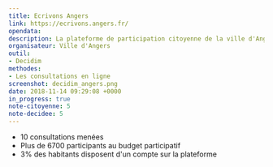 ```yaml
---
title: Ecrivons Angers
link: https://ecrivons.angers.fr/
opendata: 
description: La plateforme de participation citoyenne de la ville d'Angers
organisateur: Ville d'Angers
outil:
- Decidim
methodes: 
- Les consultations en ligne
screenshot: decidim_angers.png
date: 2018-11-14 09:29:08 +0000
in_progress: true
note-citoyenne: 5
note-decidee: 5
---
```

- 10 consultations menées
- Plus de 6700 participants au budget participatif
- 3% des habitants disposent d'un compte sur la plateforme